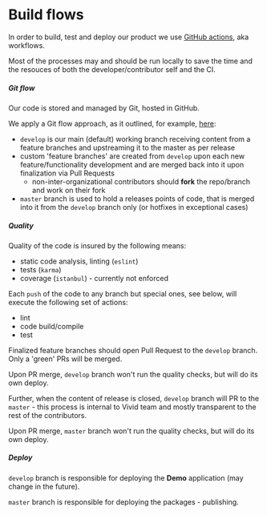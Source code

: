 # Build flows

In order to build, test and deploy our product we use [GitHub actions](https://help.github.com/en/actions), aka workflows.

Most of the processes may and should be run locally to save the time and the resouces of both the developer/contributor self and the CI.

##### Git flow

Our code is stored and managed by Git, hosted in GitHub.

We apply a Git flow approach, as it outlined, for example, [here](https://www.atlassian.com/git/tutorials/comparing-workflows/gitflow-workflow):
* `develop` is our main (default) working branch receiving content from a feature branches and upstreaming it to the master as per release
* custom 'feature branches' are created from `develop` upon each new feature/functionality development and are merged back into it upon finalization via Pull Requests
	* non-inter-organizational contributors should __fork__ the repo/branch and work on their fork
* `master` branch is used to hold a releases points of code, that is merged into it from the `develop` branch only (or hotfixes in exceptional cases)

##### Quality

Quality of the code is insured by the following means:
* static code analysis, linting (`eslint`)
* tests (`karma`)
* coverage (`istanbul`) - currently not enforced

Each `push` of the code to any branch but special ones, see below, will execute the following set of actions:
* lint
* code build/compile
* test

Finalized feature branches should open Pull Request to the `develop` branch. Only a 'green' PRs will be merged.

Upon PR merge, `develop` branch won't run the quality checks, but will do its own deploy.

Further, when the content of release is closed, `develop` branch will PR to the `master` - this process is internal to Vivid team and mostly transparent to the rest of the contributors.

Upon PR merge, `master` branch won't run the quality checks, but will do its own deploy.

##### Deploy

`develop` branch is responsible for deploying the __Demo__ application (may change in the future).

`master` branch is responsible for deploying the packages - publishing.